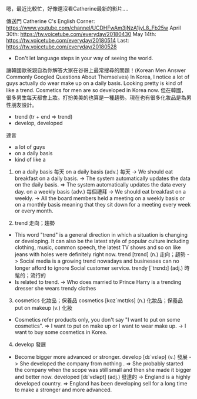 嗯，最近比較忙，好像還沒看Catherine最新的影片....

傳送門
Catherine
C's English Corner: https://www.youtube.com/channel/UCDHFwAm3jNzA1jyL8_Fb25w
April 30th: https://tw.voicetube.com/everyday/20180430
May 14th: https://tw.voicetube.com/everyday/20180514
Last: https://tw.voicetube.com/everyday/20180528

* Don't let language steps in your way of seeing the world.

讓韓國歐爸親自為你解答大家在谷哥上最常搜尋的問題！(Korean Men Answer Commonly Googled Questions About Themselves)
In Korea, I notice a lot of guys actually do wear make up on a daily basis. Looking pretty is kind of like a trend.
Cosmetics for men are so developed in Korea now.
但在韓國，很多男生每天都會上妝。打扮美美的也算是一種趨勢。現在也有很多化妝品是為男性朋友設計。

* trend (tr + end => trend)
* develop, developed

連音
* a lot of guys
* on a daily basis
* kind of like a

1. on a daily basis  每天
on a daily basis  (adv.)  每天
-> We should eat breakfast on a daily basis.
-> The system automatically updates the data on the daily basis. => The system automatically updates the data every day.
on a weekly basis  (adv.)  每個禮拜
-> We should eat breakfast on a weekly.
-> All the board members held a meeting on a weekly basis or on a monthly basis meaning that they sit down for a meeting every week or every month.

2. trend  走向；趨勢
* This word "trend" is a general direction in which a situation is changing or developing. It can also be the latest style of popular culture including clothing, music, common speech, the latest TV shows and so on like jeans with holes were definitely right now.
trend  [trɛnd]  (n.)  走向；趨勢
-> Social media is a growing trend nowadays and businesses can no longer afford to ignore Social customer service.
trendy  [ˋtrɛndɪ]  (adj.)  時髦的；流行的
* Is related to trend.
-> Who does married to Prince Harry is a trending dresser she wears trendy clothes

3. cosmetics  化妝品；保養品
cosmetics  [kɑzˋmɛtɪks]  (n.)  化妝品；保養品
put on makeup  (v.)  化妝
* Cosmetics refer products only, you don't say "I want to put on some cosmetics".
=> I want to put on make up or I want to wear make up.
-> I want to buy some cosmetics in Korea.

4. develop  發展
* Become bigger more advanced or stronger.
develop  [dɪˋvɛləp]  (v.)  發展
-> She developed the company from nothing . =>
She probably started the company when the scope was still small and then she made it bigger and better now.
developed  [dɪˋvɛləpt]  (adj.)  發達的
-> England is a highly developed country. =>
England has been developing sell for a long time to make a stronger and more advanced.